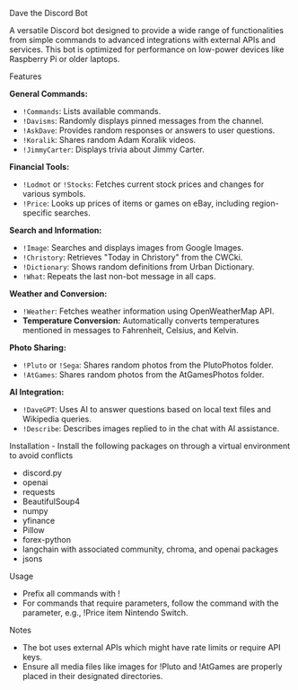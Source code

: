 Dave the Discord Bot

A versatile Discord bot designed to provide a wide range of functionalities from simple commands to advanced integrations with external APIs and services. This bot is optimized for performance on low-power devices like Raspberry Pi or older laptops.

Features

**General Commands:**
  - `!Commands`: Lists available commands.
  - `!Davisms`: Randomly displays pinned messages from the channel.
  - `!AskDave`: Provides random responses or answers to user questions.
  - `!Koralik`: Shares random Adam Koralik videos.
  - `!JimmyCarter`: Displays trivia about Jimmy Carter.

**Financial Tools:**
  - `!Lodmot` or `!Stocks`: Fetches current stock prices and changes for various symbols.
  - `!Price`: Looks up prices of items or games on eBay, including region-specific searches.

**Search and Information:**
  - `!Image`: Searches and displays images from Google Images.
  - `!Christory`: Retrieves "Today in Christory" from the CWCki.
  - `!Dictionary`: Shows random definitions from Urban Dictionary.
  - `!What`: Repeats the last non-bot message in all caps.

**Weather and Conversion:**
  - `!Weather`: Fetches weather information using OpenWeatherMap API.
  - **Temperature Conversion:** Automatically converts temperatures mentioned in messages to Fahrenheit, Celsius, and Kelvin.

**Photo Sharing:**
  - `!Pluto` or `!Sega`: Shares random photos from the PlutoPhotos folder.
  - `!AtGames`: Shares random photos from the AtGamesPhotos folder.

**AI Integration:**
  - `!DaveGPT`: Uses AI to answer questions based on local text files and Wikipedia queries.
  - `!Describe`: Describes images replied to in the chat with AI assistance.

Installation - Install the following packages on through a virtual environment to avoid conflicts
- discord.py
- openai
- requests
- BeautifulSoup4
- numpy
- yfinance
- Pillow
- forex-python
- langchain with associated community, chroma, and openai packages
- jsons

Usage
- Prefix all commands with !
- For commands that require parameters, follow the command with the parameter, e.g., !Price item Nintendo Switch.

Notes
- The bot uses external APIs which might have rate limits or require API keys.
- Ensure all media files like images for !Pluto and !AtGames are properly placed in their designated directories.




